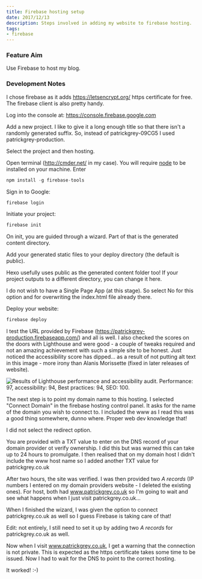 ```yaml
---
title: Firebase hosting setup
date: 2017/12/13
description: Steps involved in adding my website to firebase hosting.
tags:
- firebase
---
```

### Feature Aim
Use Firebase to host my blog.

### Development Notes
I chose firebase as it adds https://letsencrypt.org/ https certificate for free. The firebase client is also pretty handy.

Log into the console at: https://console.firebase.google.com

Add a new project. I like to give it a long enough title so that there isn't a randomly generated suffix. So, instead of patrickgrey-09CG5 I used patrickgrey-production.

Select the project and then hosting.

Open terminal (http://cmder.net/ in my case). You will require [node](https://nodejs.org/) to be installed on your machine. Enter
```javascript
npm install -g firebase-tools
```
Sign in to Google:
```javascript
firebase login
```
Initiate your project:
```javascript
firebase init
```
On init, you are guided through a wizard. Part of that is the generated content directory.

Add your generated static files to your deploy directory (the default is public).

Hexo usefully uses public as the generated content folder too! If your project outputs to a different directory, you can change it here.

I do not wish to have a Single Page App (at this stage). So select No for this option and for overwriting the index.html file already there.

Deploy your website:
```javascript
firebase deploy
```
I test the URL provided by Firebase (https://patrickgrey-production.firebaseapp.com/) and all is well. I also checked the scores on the doors with Lighthouse and were good - a couple of tweaks required and not an amazing achievement with such a simple site to be honest. Just noticed the accessibility score has dipped... as a result of not putting alt text in this image - more irony than Alanis Morissette (fixed in later releases of website).

<img class="pg-image-post-full pg-image-post-border" style="max-width:593px;" src="/2017/12/firebase-hosting/hosted-lighthouse-audit.gif" alt="Results of Lighthouse performance and accessibility audit. Performance: 97, accessibility: 94, Best practices: 94, SEO: 100.">

The next step is to point my domain name to this hosting. I selected "Connect Domain" in the firebase hosting control panel. It asks for the name of the domain you wish to connect to. I included the www as I read this was a good thing somewhere, dunno where. Proper web dev knowledge that!

I did not select the redirect option.

You are provided with a TXT value to enter on the DNS record of your domain provider ot verify ownership. I did this but was warned this can take up to 24 hours to promulgate. I then realised that on my domain host I didn't include the www host name so I added another TXT value for patrickgrey.co.uk

After two hours, the site was verified. I was then provided two *A records* (IP numbers I entered on my domain providers website - I deleted the existing ones). For host, both had www.patrickgrey.co.uk so I'm going to wait and see what happens when I just visit patrickgrey.co.uk...

When I finished the wizard, I was given the option to connect patrickgrey.co.uk as well so I guess Firebase is taking care of that!

Edit: not entirely, I still need to set it up by adding two *A records* for patrickgrey.co.uk as well.

Now when I visit www.patrickgrey.co.uk, I get a warning that the connection is not private. This is expected as the https certificate takes some time to be issued. Now I had to wait for the DNS to point to the correct hosting. 

It worked! :-)